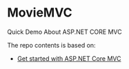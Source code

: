 # MovieMVC

Quick Demo About ASP.NET CORE MVC 

The repo contents is based on:
- [Get started with ASP.NET Core MVC](https://learn.microsoft.com/en-us/aspnet/core/tutorials/first-mvc-app/start-mvc?view=aspnetcore-3.1&tabs=visual-studio)



